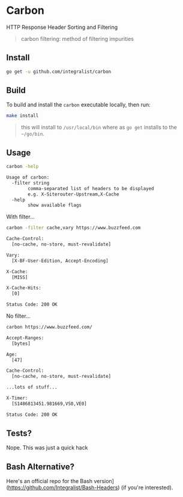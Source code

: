 # Carbon

HTTP Response Header Sorting and Filtering

> carbon filtering: method of filtering impurities

## Install

```bash
go get -u github.com/integralist/carbon
```

## Build

To build and install the `carbon` executable locally, then run:

```bash
make install
```

> this will install to `/usr/local/bin` where as `go get` installs to the `~/go/bin`.

## Usage

```bash
carbon -help

Usage of carbon:
  -filter string
        comma-separated list of headers to be displayed
        e.g. X-Siterouter-Upstream,X-Cache
  -help
        show available flags
```

With filter...

```bash
carbon -filter cache,vary https://www.buzzfeed.com

Cache-Control:
  [no-cache, no-store, must-revalidate]

Vary:
  [X-BF-User-Edition, Accept-Encoding]

X-Cache:
  [MISS]

X-Cache-Hits:
  [0]

Status Code: 200 OK
```

No filter...

```bash
carbon https://www.buzzfeed.com/

Accept-Ranges:
  [bytes]

Age:
  [47]

Cache-Control:
  [no-cache, no-store, must-revalidate]

...lots of stuff...

X-Timer:
  [S1486813451.981669,VS0,VE0]

Status Code: 200 OK
```

## Tests?

Nope. This was just a quick hack

## Bash Alternative?

Here's an official repo for the Bash version](https://github.com/Integralist/Bash-Headers) (if you're interested).
